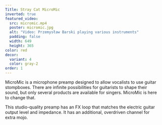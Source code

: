 ```yaml
---
Title: Stray Cat MicroMic
inverted: true
featured_video:
  src: micromic.mp4
  poster: micromic.jpg
  alt: "Video: Przemysław Barski playing various instruments"
  padding: false
  width: 649
  height: 365
color: red
decor:
  variant: 4
  color: gray-2
order: 1
---
```


MicroMic is a microphone preamp designed to allow vocalists to use guitar stompboxes. There are infinite possibilities for guitarists to shape their sound, but only several products are available for singers. MicroMic is here to change that.

This studio-quality preamp has an FX loop that matches the electric guitar output level and impedance. It has an additional, overdriven channel for extra mojo.
